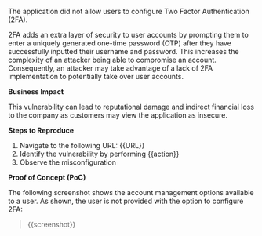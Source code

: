 The application did not allow users to configure Two Factor Authentication (2FA).

2FA adds an extra layer of security to user accounts by prompting them to enter a uniquely generated one-time password (OTP) after they have successfully inputted their username and password. This increases the complexity of an attacker being able to compromise an account. Consequently, an attacker may take advantage of a lack of 2FA implementation to potentially take over user accounts.

**Business Impact**

This vulnerability can lead to reputational damage and indirect financial loss to the company as customers may view the application as insecure.

**Steps to Reproduce**

1. Navigate to the following URL: {{URL}}
1. Identify the vulnerability by performing {{action}}
1. Observe the misconfiguration

**Proof of Concept (PoC)**

The following screenshot shows the account management options available to a user. As shown, the user is not provided with the option to configure 2FA:
>
> {{screenshot}}
